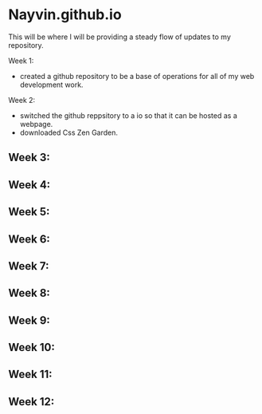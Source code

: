 # Nayvin.github.io
This will be where I will be providing a steady flow of updates to my repository.

Week 1: 
- created a github repository to be a base of operations for all of my web development work.

Week 2:
- switched the github reppsitory to a io so that it can be hosted as a webpage.
- downloaded Css Zen Garden.

Week 3:
-

Week 4:
-

Week 5:
-

Week 6:
-

Week 7:
-

Week 8:
-

Week 9:
-

Week 10:
-

Week 11:
-

Week 12:
-